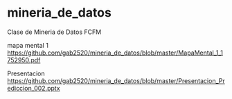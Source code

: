 # mineria_de_datos
Clase de Mineria de Datos FCFM 

mapa mental 1 https://github.com/gab2520/mineria_de_datos/blob/master/MapaMental_1_1752950.pdf

Presentacion https://github.com/gab2520/mineria_de_datos/blob/master/Presentacion_Prediccion_002.pptx
